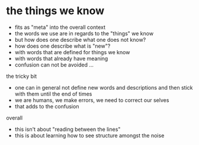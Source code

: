 
<!-- ======================================================================= -->
# the things we know

- fits as "meta" into the overall context
- the words we use are in regards to the "things" we know
- but how does one describe what one does not know?
- how does one describe what is "new"?
- with words that are defined for things we know
- with words that already have meaning
- confusion can not be avoided ...

the tricky bit

- one can in general not define new words and descriptions
  and then stick with them until the end of times
- we are humans, we make errors, we need to correct our selves
- that adds to the confusion

overall

- this isn't about "reading between the lines"
- this is about learning how to see structure amongst the noise
